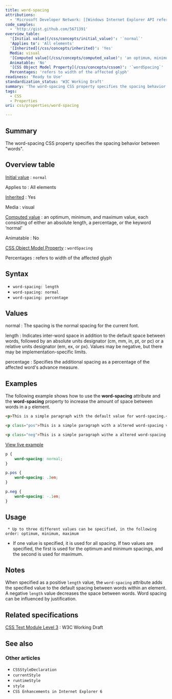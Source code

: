 ```yaml
---
title: word-spacing
attributions:
  - 'Microsoft Developer Network: [[Windows Internet Explorer API reference](http://msdn.microsoft.com/en-us/library/ie/hh828809%28v=vs.85%29.aspx) Article]'
code_samples:
  - 'http://gist.github.com/5671391'
overview_table:
  '[Initial value](/css/concepts/initial_value)': '`normal`'
  'Applies to': 'All elements'
  '[Inherited](/css/concepts/inherited)': 'Yes'
  Media: visual
  '[Computed value](/css/concepts/computed_value)': 'an optimum, minimum, and maximum value, each consisting of either an absolute length, a percentage, or the keyword ‘normal’'
  Animatable: 'No'
  '[CSS Object Model Property](/css/concepts/cssom)': '`wordSpacing`'
  Percentages: 'refers to width of the affected glyph'
readiness: 'Ready to Use'
standardization_status: 'W3C Working Draft'
summary: 'The word-spacing CSS property specifies the spacing behavior between &quot;words&quot;.'
tags:
  - CSS
  - Properties
uri: css/properties/word-spacing

---
```

## Summary

The word-spacing CSS property specifies the spacing behavior between &quot;words&quot;.

## Overview table

[Initial value](/css/concepts/initial_value)
:   `normal`

Applies to
:   All elements

[Inherited](/css/concepts/inherited)
:   Yes

Media
:   visual

[Computed value](/css/concepts/computed_value)
:   an optimum, minimum, and maximum value, each consisting of either an absolute length, a percentage, or the keyword ‘normal’

Animatable
:   No

[CSS Object Model Property](/css/concepts/cssom)
:   `wordSpacing`

Percentages
:   refers to width of the affected glyph

## Syntax

-   `word-spacing: length`
-   `word-spacing: normal`
-   `word-spacing: percentage`

## Values

normal
:   The spacing is the normal spacing for the current font.

length
:   Indicates inter-word space in addition to the default space between words, followed by an absolute units designator (cm, mm, in, pt, or pc) or a relative units designator (em, ex, or px). Values may be negative, but there may be implementation-specific limits.

percentage
:   Specifies the additional spacing as a percentage of the affected word's advance measure.

## Examples

The following example shows how to use the **word-spacing** attribute and the **word-spacing** property to increase the amount of space between words in a `p` element.

``` html
<p>This is a simple paragraph with the default value for word-spacing.</p>

<p class="pos">This is a simple paragraph with a altered word-spacing value by 0.3em.</p>

<p class="neg">This is a simple paragraph withe a altered word-spacing value by -0.1em</p>
```

[View live example](http://code.webplatform.org/gist/5671391)

``` css
p {
    word-spacing: normal;
}

p.pos {
    word-spacing: .3em;
}

p.neg {
    word-spacing: -.1em;
}
```

## Usage

     * Up to three different values can be specified, in the following order: optimum, minimum, maximum

-   If one value is specified, it is used for all spacing. If two values are specified, the first is used for the optimum and minimum spacings, and the second is used for maximum.

## Notes

When specified as a positive `length` value, the `word-spacing` attribute adds the specified value to the default spacing between words within an element. A negative `length` value decreases the space between words. Word spacing can be influenced by justification.

## Related specifications

[CSS Text Module Level 3](http://www.w3.org/TR/css3-text/#word-spacing)
:   W3C Working Draft

## See also

### Other articles

-   `CSSStyleDeclaration`
-   `currentStyle`
-   `runtimeStyle`
-   `style`
-   `CSS Enhancements in Internet Explorer 6`
